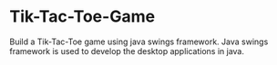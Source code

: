 # Tik-Tac-Toe-Game
 Build a Tik-Tac-Toe game using java swings framework. Java swings framework is used to develop the desktop applications in java.
